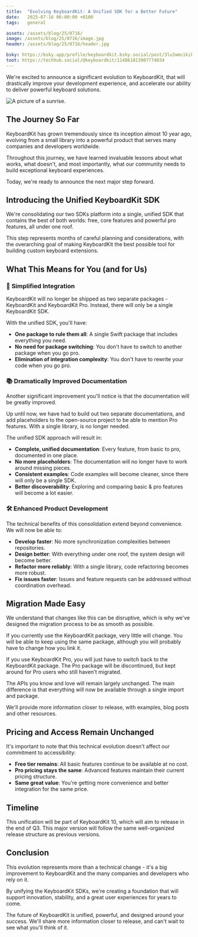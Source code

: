 ```yaml
---
title:  "Evolving KeyboardKit: A Unified SDK for a Better Future"
date:   2025-07-16 06:00:00 +0100
tags:   general

assets: /assets/blog/25/0716/
image: /assets/blog/25/0716/image.jpg
header: /assets/blog/25/0716/header.jpg

bsky: https://bsky.app/profile/keyboardkit.bsky.social/post/3lu2wmcikik2e
toot: https://techhub.social/@keyboardkit/114861813907774034
---
```


We're excited to announce a significant evolution to KeyboardKit, that will drastically improve your development experience, and accelerate our ability to deliver powerful keyboard solutions.

![A picture of a sunrise.]({{page.header}})

## The Journey So Far

KeyboardKit has grown tremendously since its inception almost 10 year ago, evolving from a small library into a powerful product that serves many companies and developers worldwide. 

Throughout this journey, we have learned invaluable lessons about what works, what doesn't, and most importantly, what our community needs to build exceptional keyboard experiences.

Today, we're ready to announce the next major step forward.

## Introducing the Unified KeyboardKit SDK

We're consolidating our two SDKs platform into a single, unified SDK that contains the best of both worlds: free, core features and powerful pro features, all under one roof.

This step represents months of careful planning and considerations, with the overarching goal of making KeyboardKit the best possible tool for building custom keyboard extensions.

## What This Means for You (and for Us)

### 🎯 **Simplified Integration**

KeyboardKit will no longer be shipped as two separate packages - KeyboardKit and KeyboardKit Pro. Instead, there will only be a single KeyboardKit SDK.

With the unified SDK, you'll have:

- **One package to rule them all**: A single Swift package that includes everything you need.
- **No need for package switching**: You don't have to switch to another package when you go pro.
- **Elimination of integration complexity**: You don't have to rewrite your code when you go pro.

### 📚 **Dramatically Improved Documentation**

Another significant improvement you'll notice is that the documentation will be greatly improved.

Up until now, we have had to build out two separate documentations, and add placeholders to the open-source project to be able to mention Pro features. With a single library, is no longer needed.

The unified SDK approach will result in:

- **Complete, unified documentation**: Every feature, from basic to pro, documented in one place.
- **No more placeholders**: The documentation will no longer have to work around missing pieces.
- **Consistent examples**: Code examples will become cleaner, since there will only be a single SDK.
- **Better discoverability**: Exploring and comparing basic & pro features will become a lot easier.

### 🛠️ **Enhanced Product Development**

The technical benefits of this consolidation extend beyond convenience. We will now be able to:

- **Develop faster**: No more synchronization complexities between repositories.
- **Design better**: With everything under one roof, the system design will become better.
- **Refactor more reliably**: With a single library, code refactoring becomes more robust.
- **Fix issues faster**: Issues and feature requests can be addressed without coordination overhead.


## Migration Made Easy

We understand that changes like this can be disruptive, which is why we've designed the migration process to be as smooth as possible.

If you currently use the KeyboardKit package, very little will change. You will be able to keep using the same package, although you will probably have to change how you link it.

If you use KeyboardKit Pro, you will just have to switch back to the KeyboardKit package. The Pro package will be discontinued, but kept around for Pro users who still haven't migrated.

The APIs you know and love will remain largely unchanged. The main difference is that everything will now be available through a single import and package.

We'll provide more information closer to release, with examples, blog posts and other resources.


## Pricing and Access Remain Unchanged

It's important to note that this technical evolution doesn't affect our commitment to accessibility:

- **Free tier remains**: All basic features continue to be available at no cost.
- **Pro pricing stays the same**: Advanced features maintain their current pricing structure.
- **Same great value**: You're getting more convenience and better integration for the same price.


## Timeline

This unification will be part of KeyboardKit 10, which will aim to release in the end of Q3. This major version will follow the same well-organized release structure as previous versions.


## Conclusion

This evolution represents more than a technical change - it's a big improvement to KeyboardKit and the many companies and developers who rely on it. 

By unifying the KeyboardKit SDKs, we're creating a foundation that will support innovation, stability, and a great user experiences for years to come.

The future of KeyboardKit is unified, powerful, and designed around your success. We'll share more information closer to release, and can't wait to see what you'll think of it.